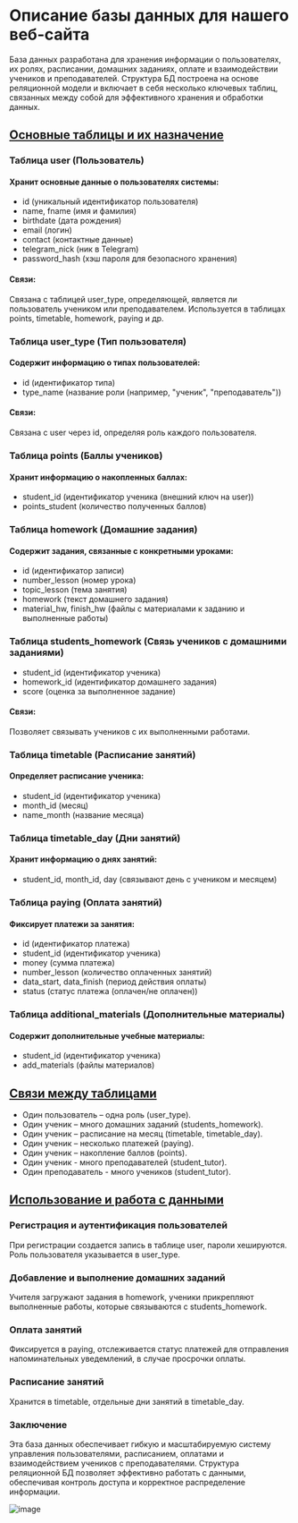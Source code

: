 # Описание базы данных для нашего веб-сайта
База данных разработана для хранения информации о пользователях, их ролях, расписании, домашних заданиях, оплате и взаимодействии учеников и преподавателей. Структура БД построена на основе реляционной модели и включает в себя несколько ключевых таблиц, связанных между собой для эффективного хранения и обработки данных.

## <ins>Основные таблицы и их назначение</ins>
### Таблица user (Пользователь)
#### Хранит основные данные о пользователях системы:
- id (уникальный идентификатор пользователя)
- name, fname (имя и фамилия)
- birthdate (дата рождения)
- email (логин)
- contact (контактные данные)
- telegram_nick (ник в Telegram)
- password_hash (хэш пароля для безопасного хранения)
#### Связи:
Связана с таблицей user_type, определяющей, является ли пользователь учеником или преподавателем.
Используется в таблицах points, timetable, homework, paying и др.

### Таблица user_type (Тип пользователя)
#### Содержит информацию о типах пользователей:
- id (идентификатор типа)
- type_name (название роли (например, "ученик", "преподаватель"))
#### Связи:
Связана с user через id, определяя роль каждого пользователя.

### Таблица points (Баллы учеников)
#### Хранит информацию о накопленных баллах:
- student_id (идентификатор ученика (внешний ключ на user))
- points_student (количество полученных баллов)

### Таблица homework (Домашние задания)
#### Содержит задания, связанные с конкретными уроками:
- id (идентификатор записи)
- number_lesson (номер урока)
- topic_lesson (тема занятия)
- homework (текст домашнего задания)
- material_hw, finish_hw (файлы с материалами к заданию и выполненные работы)

### Таблица students_homework (Связь учеников с домашними заданиями)
- student_id (идентификатор ученика)
- homework_id (идентификатор домашнего задания)
- score (оценка за выполненное задание)
#### Связи:
Позволяет связывать учеников с их выполненными работами.

### Таблица timetable (Расписание занятий)
#### Определяет расписание ученика:
- student_id (идентификатор ученика)
- month_id (месяц)
- name_month (название месяца)

### Таблица timetable_day (Дни занятий)
#### Хранит информацию о днях занятий:
- student_id, month_id, day (связывают день с учеником и месяцем)

### Таблица paying (Оплата занятий)
#### Фиксирует платежи за занятия:
- id (идентификатор платежа)
- student_id (идентификатор ученика)
- money (сумма платежа)
- number_lesson (количество оплаченных занятий)
- data_start, data_finish (период действия оплаты)
- status (статус платежа (оплачен/не оплачен))

### Таблица additional_materials (Дополнительные материалы)
#### Содержит дополнительные учебные материалы:
- student_id (идентификатор ученика)
- add_materials (файлы материалов)

## <ins>Связи между таблицами</ins>
- Один пользователь – одна роль (user_type).
- Один ученик – много домашних заданий (students_homework).
- Один ученик – расписание на месяц (timetable, timetable_day).
- Один ученик – несколько платежей (paying).
- Один ученик – накопление баллов (points).
- Один ученик - много преподавателей (student_tutor).
- Один преподаватель - много учеников (student_tutor).

## <ins> Использование и работа с данными</ins>
### Регистрация и аутентификация пользователей
При регистрации создается запись в таблице user, пароли хешируются. Роль пользователя указывается в user_type.

### Добавление и выполнение домашних заданий
Учителя загружают задания в homework, ученики прикрепляют выполненные работы, которые связываются с students_homework.

### Оплата занятий
Фиксируется в paying, отслеживается статус платежей для отправления напоминательных уведемлений, в случае просрочки оплаты.

### Расписание занятий
Хранится в timetable, отдельные дни занятий в timetable_day.

### Заключение
Эта база данных обеспечивает гибкую и масштабируемую систему управления пользователями, расписанием, оплатами и взаимодействием учеников с преподавателями. Структура реляционной БД позволяет эффективно работать с данными, обеспечивая контроль доступа и корректное распределение информации.

![image](https://github.com/user-attachments/assets/56610d5e-a9ff-4a89-aca9-27f501db975f)
